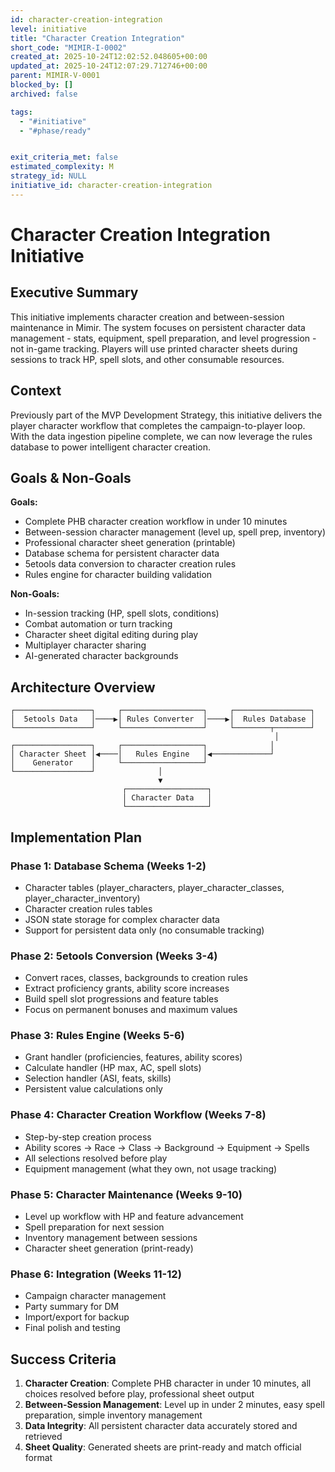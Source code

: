 ```yaml
---
id: character-creation-integration
level: initiative
title: "Character Creation Integration"
short_code: "MIMIR-I-0002"
created_at: 2025-10-24T12:02:52.048605+00:00
updated_at: 2025-10-24T12:07:29.712746+00:00
parent: MIMIR-V-0001
blocked_by: []
archived: false

tags:
  - "#initiative"
  - "#phase/ready"


exit_criteria_met: false
estimated_complexity: M
strategy_id: NULL
initiative_id: character-creation-integration
---
```


# Character Creation Integration Initiative

## Executive Summary

This initiative implements character creation and between-session maintenance in Mimir. The system focuses on persistent character data management - stats, equipment, spell preparation, and level progression - not in-game tracking. Players will use printed character sheets during sessions to track HP, spell slots, and other consumable resources.

## Context

Previously part of the MVP Development Strategy, this initiative delivers the player character workflow that completes the campaign-to-player loop. With the data ingestion pipeline complete, we can now leverage the rules database to power intelligent character creation.

## Goals & Non-Goals

**Goals:**
- Complete PHB character creation workflow in under 10 minutes
- Between-session character management (level up, spell prep, inventory)
- Professional character sheet generation (printable)
- Database schema for persistent character data
- 5etools data conversion to character creation rules
- Rules engine for character building validation

**Non-Goals:**
- In-session tracking (HP, spell slots, conditions)
- Combat automation or turn tracking
- Character sheet digital editing during play
- Multiplayer character sharing
- AI-generated character backgrounds

## Architecture Overview

```
┌─────────────────┐     ┌──────────────────┐     ┌─────────────────┐
│  5etools Data   │────▶│ Rules Converter  │────▶│  Rules Database │
└─────────────────┘     └──────────────────┘     └────────┬────────┘
                                                           │
┌─────────────────┐     ┌──────────────────┐              │
│ Character Sheet │◀────│   Rules Engine   │◀─────────────┘
│    Generator    │     └──────────────────┘
└─────────────────┘              │
                                 ▼
                         ┌──────────────────┐
                         │ Character Data   │
                         └──────────────────┘
```

## Implementation Plan

### Phase 1: Database Schema (Weeks 1-2)
- Character tables (player_characters, player_character_classes, player_character_inventory)
- Character creation rules tables
- JSON state storage for complex character data
- Support for persistent data only (no consumable tracking)

### Phase 2: 5etools Conversion (Weeks 3-4)
- Convert races, classes, backgrounds to creation rules
- Extract proficiency grants, ability score increases
- Build spell slot progressions and feature tables
- Focus on permanent bonuses and maximum values

### Phase 3: Rules Engine (Weeks 5-6)
- Grant handler (proficiencies, features, ability scores)
- Calculate handler (HP max, AC, spell slots)
- Selection handler (ASI, feats, skills)
- Persistent value calculations only

### Phase 4: Character Creation Workflow (Weeks 7-8)
- Step-by-step creation process
- Ability scores → Race → Class → Background → Equipment → Spells
- All selections resolved before play
- Equipment management (what they own, not usage tracking)

### Phase 5: Character Maintenance (Weeks 9-10)
- Level up workflow with HP and feature advancement
- Spell preparation for next session
- Inventory management between sessions
- Character sheet generation (print-ready)

### Phase 6: Integration (Weeks 11-12)
- Campaign character management
- Party summary for DM
- Import/export for backup
- Final polish and testing

## Success Criteria

1. **Character Creation**: Complete PHB character in under 10 minutes, all choices resolved before play, professional sheet output
2. **Between-Session Management**: Level up in under 2 minutes, easy spell preparation, simple inventory management
3. **Data Integrity**: All persistent character data accurately stored and retrieved
4. **Sheet Quality**: Generated sheets are print-ready and match official format
